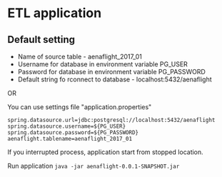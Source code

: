 # ETL application

## Default setting
- Name of source table - aenaflight_2017_01
- Username for database in environment variable PG_USER 
- Password for database in environment variable PG_PASSWORD
- Default string fo rconnect to database  - localhost:5432/aenaflight

OR

You can use settings file "application.properties"

```
spring.datasource.url=jdbc:postgresql://localhost:5432/aenaflight
spring.datasource.username=${PG_USER}
spring.datasource.password=${PG_PASSWORD}
aenaflight.tablename=aenaflight_2017_01
```

If you interrupted process, application start from stopped location.

Run application 
```java -jar aenaflight-0.0.1-SNAPSHOT.jar```